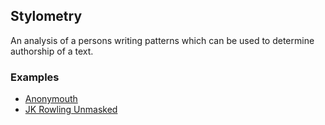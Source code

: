 ## Stylometry
An analysis of a persons writing patterns which can be used to determine authorship of a text.

### Examples
* [Anonymouth](https://www.cs.drexel.edu/~sa499/papers/anonymouth.pdf)
* [JK Rowling Unmasked](http://languagelog.ldc.upenn.edu/nll/?p=5315)
